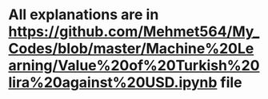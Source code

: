 
# All explanations are in https://github.com/Mehmet564/My_Codes/blob/master/Machine%20Learning/Value%20of%20Turkish%20lira%20against%20USD.ipynb file
